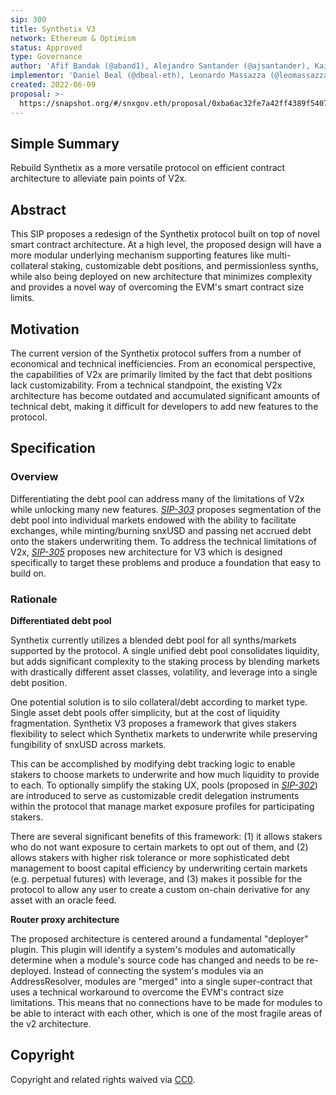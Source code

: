 ```yaml
---
sip: 300
title: Synthetix V3
network: Ethereum & Optimism
status: Approved
type: Governance
author: 'Afif Bandak (@aband1), Alejandro Santander (@ajsantander), Kain Warwick (@kaiynne), Noah Litvin (@noahlitvin)'
implementor: 'Daniel Beal (@dbeal-eth), Leonardo Massazza (@leomassazza), Alejandro Santander (@ajsantander)'
created: 2022-06-09
proposal: >-
  https://snapshot.org/#/snxgov.eth/proposal/0xba6ac32fe7a42ff4389f5407a9fe0583fecba11d79f037f43748f79ea8518075
---
```


## Simple Summary

<!--"If you can't explain it simply, you don't understand it well enough." Simply describe the outcome the proposed changes intends to achieve. This should be non-technical and accessible to a casual community member.-->

Rebuild Synthetix as a more versatile protocol on efficient contract architecture to alleviate pain points of V2x.

## Abstract

<!--A short (~200 word) description of the proposed change, the abstract should clearly describe the proposed change. This is what *will* be done if the SIP is implemented, not *why* it should be done or *how* it will be done. If the SIP proposes deploying a new contract, write, "we propose to deploy a new contract that will do x".-->

This SIP proposes a redesign of the Synthetix protocol built on top of novel smart contract architecture. At a high level, the proposed design will have a more modular underlying mechanism supporting features like multi-collateral staking, customizable debt positions, and permissionless synths, while also being deployed on new architecture that minimizes complexity and provides a novel way of overcoming the EVM's smart contract size limits.

## Motivation

<!--This is the problem statement. This is the *why* of the SIP. It should clearly explain *why* the current state of the protocol is inadequate.  It is critical that you explain *why* the change is needed, if the SIP proposes changing how something is calculated, you must address *why* the current calculation is inaccurate or wrong. This is not the place to describe how the SIP will address the issue!-->

The current version of the Synthetix protocol suffers from a number of economical and technical inefficiencies. From an economical perspective, the capabilities of V2x are primarily limited by the fact that debt positions lack customizability. From a technical standpoint, the existing V2x architecture has become outdated and accumulated significant amounts of technical debt, making it difficult for developers to add new features to the protocol.

## Specification

### Overview

<!--This is a high level overview of *how* the SIP will solve the problem. The overview should clearly describe how the new feature will be implemented.-->

Differentiating the debt pool can address many of the limitations of V2x while unlocking many new features. _[SIP-303](https://sips.synthetix.io/sips/sip-303/)_ proposes segmentation of the debt pool into individual markets endowed with the ability to facilitate exchanges, while minting/burning snxUSD and passing net accrued debt onto the stakers underwriting them. To address the technical limitations of V2x, _[SIP-305](https://sips.synthetix.io/sips/sip-305/)_ proposes new architecture for V3 which is designed specifically to target these problems and produce a foundation that easy to build on.

### Rationale

<!--This is where you explain the reasoning behind how you propose to solve the problem. Why did you propose to implement the change in this way, what were the considerations and trade-offs. The rationale fleshes out what motivated the design and why particular design decisions were made. It should describe alternate designs that were considered and related work. The rationale may also provide evidence of consensus within the community, and should discuss important objections or concerns raised during discussion.-->

**Differentiated debt pool**

Synthetix currently utilizes a blended debt pool for all synths/markets supported by the protocol. A single unified debt pool consolidates liquidity, but adds significant complexity to the staking process by blending markets with drastically different asset classes, volatility, and leverage into a single debt position.

One potential solution is to silo collateral/debt according to market type. Single asset debt pools offer simplicity, but at the cost of liquidity fragmentation. Synthetix V3 proposes a framework that gives stakers flexibility to select which Synthetix markets to underwrite while preserving fungibility of snxUSD across markets.

This can be accomplished by modifying debt tracking logic to enable stakers to choose markets to underwrite and how much liquidity to provide to each. To optionally simplify the staking UX, pools (proposed in _[SIP-302](https://sips.synthetix.io/sips/sip-302/)_) are introduced to serve as customizable credit delegation instruments within the protocol that manage market exposure profiles for participating stakers.

There are several significant benefits of this framework: (1) it allows stakers who do not want exposure to certain markets to opt out of them, and (2) allows stakers with higher risk tolerance or more sophisticated debt management to boost capital efficiency by underwriting certain markets (e.g. perpetual futures) with leverage, and (3) makes it possible for the protocol to allow any user to create a custom on-chain derivative for any asset with an oracle feed.

**Router proxy architecture**

The proposed architecture is centered around a fundamental "deployer" plugin. This plugin will identify a system's modules and automatically determine when a module's source code has changed and needs to be re-deployed. Instead of connecting the system's modules via an AddressResolver, modules are "merged" into a single super-contract that uses a technical workaround to overcome the EVM's contract size limitations. This means that no connections have to be made for modules to be able to interact with each other, which is one of the most fragile areas of the v2 architecture.

## Copyright

Copyright and related rights waived via [CC0](https://creativecommons.org/publicdomain/zero/1.0/).
